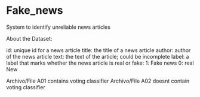 # Fake_news
System to identify unreliable news articles

About the Dataset:

id: unique id for a news article
title: the title of a news article
author: author of the news article
text: the text of the article; could be incomplete
label: a label that marks whether the news article is real or fake:
    1: Fake news
    0: real New

Archivo/File A01 contains voting classifier
Archivo/File A02 doesnt contain voting classifier

